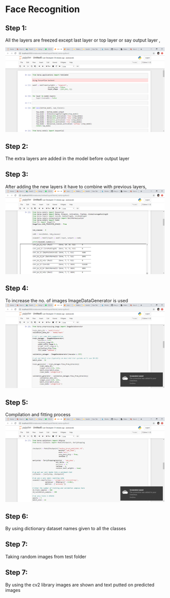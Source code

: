# Face Recognition

## Step 1:
All the layers are freezed except last layer or top layer or say output layer ,

![screen1](screen1.png)


## Step 2: 
The extra layers are added in the model before output layer 

## Step 3:
After adding the new layers it have to combine with previous layers,
![screen2](screen2.png)
## Step 4:
To increase the no. of images ImageDataGenerator is used
![screen3](screen3.png)
## Step 5:
Compilation and fitting process
![screen4](screen4.png)
## Step 6: 
By using dictionary dataset names given to all the classes 

## Step 7:
Taking random images from test folder

## Step 7:
By using the cv2 library images are shown and text putted on predicted images



